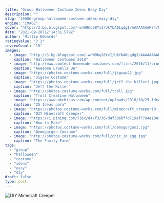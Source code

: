 ```yaml
---
title: "Group Halloween Costume Ideas Easy Diy"
description: ""
slug: "20886-group-halloween-costume-ideas-easy-diy"
engine: "IMAGE"
cover: "http://3.bp.blogspot.com/-wnW9kq28YvI/UkYbA0LqdgI/AAAAAAAAH74/0OBAnrjteQI/s1600/55937b857980785c1063e35a5f1b8b71.jpg"
date: "2021-09-20T12:14:31.579Z"
author: "Mittie Edwards"
ratingValue: "2.2"
reviewCount: "15"
images:
  - image: "http://3.bp.blogspot.com/-wnW9kq28YvI/UkYbA0LqdgI/AAAAAAAAH74/0OBAnrjteQI/s1600/55937b857980785c1063e35a5f1b8b71.jpg"
    caption: "Halloween Costumes 2018"
  - image: "http://www.coolest-homemade-costumes.com/files/2016/11/cruella-de-vil-toddler-costume-deville-154600-e1488887623575.jpg"
    caption: "Awesome Cruella De"
  - image: "https://photos.costume-works.com/full/jigsaw22.jpg"
    caption: "Jigsaw Costume"
  - image: "https://photos.costume-works.com/full/jeff_the_killer1.jpg"
    caption: "Jeff the Killer"
  - image: "http://photos.costume-works.com/full/troll.jpg"
    caption: "Troll Creative Halloween"
  - image: "https://www.okchicas.com/wp-content/uploads/2016/10/25-Ideas-para-disfrazarse-en-familia-este-Halloween-5.jpg"
    caption: "25 Ideas para"
  - image: "https://photos.costume-works.com/full/minecraft_creeper10.jpg"
    caption: "DIY Minecraft Creeper"
  - image: "https://i.pinimg.com/736x/d4/f3/36/d4f336bf7d719af7784e104f2a52327b--easter-costumes-halloween-costumes.jpg"
    caption: "How to Make"
  - image: "https://photos.costume-works.com/full/demogorgon3.jpg"
    caption: "Demogorgon Costume"
  - image: "http://photos.costume-works.com/full/chic_in_egg.jpg"
    caption: "The Family Farm"
tags:
  - "group"
  - "halloween"
  - "costume"
  - "ideas"
  - "easy"
  - "diy"
draft: false
type: post
---
```



![DIY Minecraft Creeper](https://photos.costume-works.com/full/minecraft_creeper10.jpg "DIY Minecraft Creeper")


<!--inArticleAds-->

<!--galleryOne-->


<!--inArticleAds-->

<!--galleryTwo-->


<!--galleryThree-->

